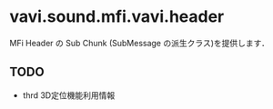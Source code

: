 # vavi.sound.mfi.vavi.header

MFi Header の Sub Chunk (SubMessage の派生クラス)を提供します．

## TODO

 * thrd 3D定位機能利用情報

